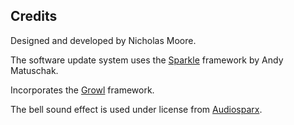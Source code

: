 Credits
-------

Designed and developed by Nicholas Moore.

The software update system uses the [Sparkle](http://sparkle.andymatuschak.org/) framework by Andy Matuschak.

Incorporates the [Growl](http://growl.info/) framework.

The bell sound effect is used under license from [Audiosparx](http://www.audiosparx.com/).